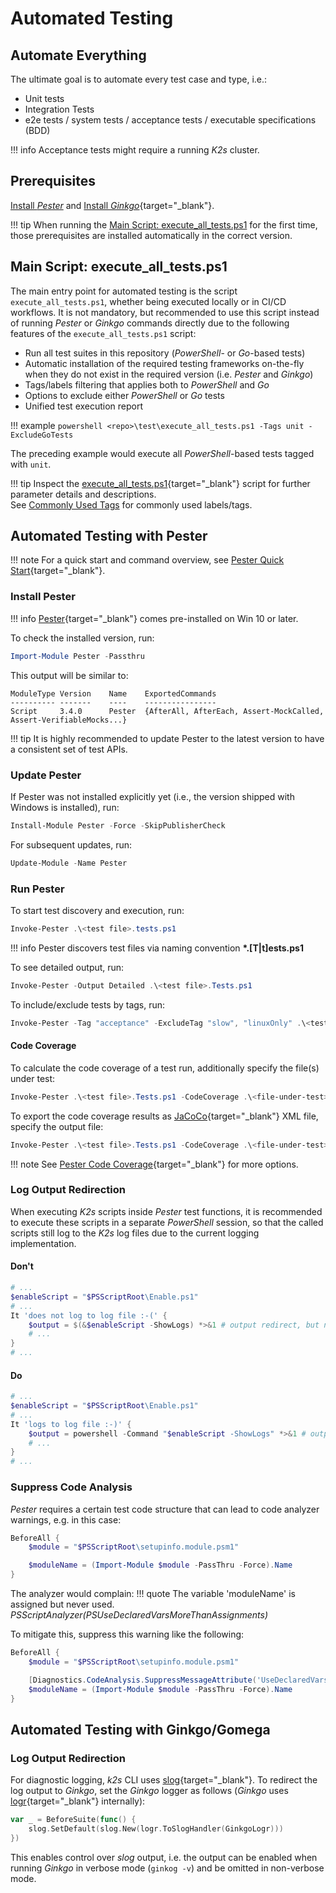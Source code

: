 <!--
SPDX-FileCopyrightText: © 2024 Siemens Healthcare GmbH
SPDX-License-Identifier: MIT
-->

# Automated Testing
## Automate Everything
The ultimate goal is to automate every test case and type, i.e.:

- Unit tests
- Integration Tests
- e2e tests / system tests / acceptance tests / executable specifications (BDD)

!!! info
    Acceptance tests might require a running *K2s* cluster.

## Prerequisites
[Install *Pester*](#install-pester) and [Install *Ginkgo*](https://onsi.github.io/ginkgo/#installing-ginkgo){target="_blank"}.

!!! tip
    When running the [Main Script: execute_all_tests.ps1](#main-script-execute_all_testsps1) for the first time, those prerequisites are installed automatically in the correct version.
  
## Main Script: execute_all_tests.ps1
The main entry point for automated testing is the script `execute_all_tests.ps1`, whether being executed locally or in CI/CD workflows. It is not mandatory, but recommended to use this script instead of running *Pester* or *Ginkgo* commands directly due to the following features of the `execute_all_tests.ps1` script:

- Run all test suites in this repository (*PowerShell*- or *Go*-based tests)
- Automatic installation of the required testing frameworks on-the-fly when they do not exist in the required version (i.e. *Pester* and *Ginkgo*)
- Tags/labels filtering that applies both to *PowerShell* and *Go*
- Options to exclude either *PowerShell* or *Go* tests
- Unified test execution report

!!! example
    ```powershell
    <repo>\test\execute_all_tests.ps1 -Tags unit -ExcludeGoTests
    ```

The preceding example would execute all *PowerShell*-based tests tagged with `unit`.

!!! tip
    Inspect the [execute_all_tests.ps1](https://github.com/Siemens-Healthineers/K2s/blob/main/test/execute_all_tests.ps1){target="_blank"} script for further parameter details and descriptions.<br/>
    See [Commonly Used Tags](tags-labels.md#commonly-used-tags) for commonly used labels/tags.
    
## Automated Testing with Pester
!!! note
    For a quick start and command overview, see [Pester Quick Start](https://pester.dev/docs/quick-start){target="_blank"}.
### Install Pester
!!! info
    [Pester](https://github.com/pester/Pester){target="_blank"} comes pre-installed on Win 10 or later.

To check the installed version, run:
```PowerShell
Import-Module Pester -Passthru
```

This output will be similar to:
``` title="Output"
ModuleType Version    Name    ExportedCommands
---------- -------    ----    ----------------
Script     3.4.0      Pester  {AfterAll, AfterEach, Assert-MockCalled, Assert-VerifiableMocks...}
```
!!! tip
    It is highly recommended to update Pester to the latest version to have a consistent set of test APIs.
 
### Update Pester
If Pester was not installed explicitly yet (i.e., the version shipped with Windows is installed), run:
```PowerShell
Install-Module Pester -Force -SkipPublisherCheck
```

For subsequent updates, run:
```PowerShell
Update-Module -Name Pester
```

### Run Pester
To start test discovery and execution, run:
```PowerShell
Invoke-Pester .\<test file>.tests.ps1
```
!!! info
    Pester discovers test files via naming convention **\*.\[T|t\]ests.ps1**

To see detailed output, run:
```PowerShell
Invoke-Pester -Output Detailed .\<test file>.Tests.ps1
```
To include/exclude tests by tags, run:
```PowerShell
Invoke-Pester -Tag "acceptance" -ExcludeTag "slow", "linuxOnly" .\<test file>.Tests.ps1
```

#### Code Coverage
To calculate the code coverage of a test run, additionally specify the file(s) under test:
```PowerShell
Invoke-Pester .\<test file>.Tests.ps1 -CodeCoverage .\<file-under-test>.ps1
```

To export the code coverage results as [JaCoCo](https://www.jacoco.org/){target="_blank"} XML file, specify the output file:
```PowerShell
Invoke-Pester .\<test file>.Tests.ps1 -CodeCoverage .\<file-under-test>.ps1 -CodeCoverageOutputFile <some dir>\coverage.xml
```

!!! note
    See [Pester Code Coverage](https://pester.dev/docs/usage/code-coverage/){target="_blank"} for more options.

### Log Output Redirection
When executing *K2s* scripts inside *Pester* test functions, it is recommended to execute these scripts in a separate *PowerShell* session, so that the called scripts still log to the *K2s* log files due to the current logging implementation.

#### Don't
```PowerShell
# ...
$enableScript = "$PSScriptRoot\Enable.ps1"
# ...
It 'does not log to log file :-(' {
    $output = $(&$enableScript -ShowLogs) *>&1 # output redirect, but no log file entries
    # ...
}
# ...
```

#### Do
```PowerShell
# ...
$enableScript = "$PSScriptRoot\Enable.ps1"
# ...
It 'logs to log file :-)' {
    $output = powershell -Command "$enableScript -ShowLogs" *>&1 # output redirect and log file entries
    # ...
}
# ...
```

### Suppress Code Analysis
*Pester* requires a certain test code structure that can lead to code analyzer warnings, e.g. in this case:
```PowerShell
BeforeAll {
    $module = "$PSScriptRoot\setupinfo.module.psm1"

    $moduleName = (Import-Module $module -PassThru -Force).Name
}
```
The analyzer would complain:
!!! quote
    The variable 'moduleName' is assigned but never used. *PSScriptAnalyzer(PSUseDeclaredVarsMoreThanAssignments)*

To mitigate this, suppress this warning like the following:
```PowerShell
BeforeAll {
    $module = "$PSScriptRoot\setupinfo.module.psm1"

    [Diagnostics.CodeAnalysis.SuppressMessageAttribute('UseDeclaredVarsMoreThanAssignments', '', Justification = 'Pester Test')]
    $moduleName = (Import-Module $module -PassThru -Force).Name
}
```

## Automated Testing with Ginkgo/Gomega
### Log Output Redirection
For diagnostic logging, *k2s* CLI uses [slog](https://pkg.go.dev/log/slog){target="_blank"}. To redirect the log output to *Ginkgo*, set the *Ginkgo* logger as follows (*Ginkgo* uses [logr](https://github.com/go-logr/logr/){target="_blank"} internally):
```go
var _ = BeforeSuite(func() {
	slog.SetDefault(slog.New(logr.ToSlogHandler(GinkgoLogr)))
})
```

This enables control over *slog* output, i.e. the output can be enabled when running *Ginkgo* in verbose mode (`ginkog -v`) and be omitted in non-verbose mode.